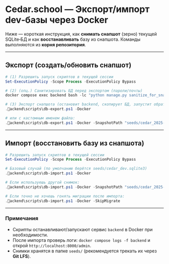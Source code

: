 # Cedar.school — Экспорт/импорт dev‑базы через Docker

Ниже — короткая инструкция, как **снимать снапшот** (зерно) текущей SQLite‑БД и как **восстанавливать** базу из снапшота. Команды выполняются из **корня репозитория**.

---

## Экспорт (создать/обновить снапшот)

```powershell
# (1) Разрешить запуск скриптов в текущей сессии
Set-ExecutionPolicy -Scope Process -ExecutionPolicy Bypass

# (2) (опц.) Санитизировать БД перед экспортом (пароли/почты)
docker compose exec backend bash -lc "python manage.py sanitize_for_snapshot --password pass12345"

# (3) Экспорт снапшота (остановит backend, скопирует БД, запустит обратно)
.ackend\scripts\db-export.ps1 -Docker

# или с кастомным именем файла:
.ackend\scripts\db-export.ps1 -Docker -SnapshotPath "seeds/cedar_2025-09-05.sqlite3"
```

---

## Импорт (восстановить базу из снапшота)

```powershell
# Разрешить запуск скриптов в текущей сессии
Set-ExecutionPolicy -Scope Process -ExecutionPolicy Bypass

# Базовый случай (по умолчанию берётся seeds/cedar_dev.sqlite3)
.ackend\scripts\db-import.ps1 -Docker

# Если используешь другой снимок:
.ackend\scripts\db-import.ps1 -Docker -SnapshotPath "seeds/cedar_2025-09-05.sqlite3"

# Если точно не хочешь гонять миграции после импорта:
.ackend\scripts\db-import.ps1 -Docker -SkipMigrate
```

---

### Примечания
- Скрипты останавливают/запускают сервис `backend` в Docker при необходимости.
- После импорта проверь логи: `docker compose logs -f backend` и открой `http://localhost:8000/admin`.
- Снимки хранятся в папке `seeds/` (рекомендуется трекать их через **Git LFS**).
